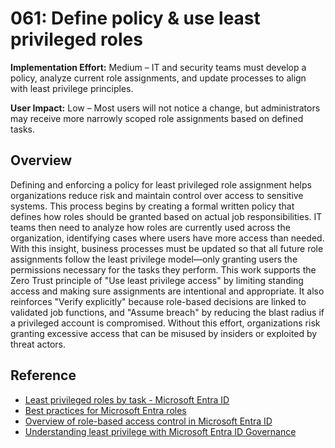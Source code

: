 # 061: Define policy & use least privileged roles

**Implementation Effort:** Medium – IT and security teams must develop a policy, analyze current role assignments, and update processes to align with least privilege principles.

**User Impact:** Low – Most users will not notice a change, but administrators may receive more narrowly scoped role assignments based on defined tasks.

## Overview

Defining and enforcing a policy for least privileged role assignment helps organizations reduce risk and maintain control over access to sensitive systems. This process begins by creating a formal written policy that defines how roles should be granted based on actual job responsibilities. IT teams then need to analyze how roles are currently used across the organization, identifying cases where users have more access than needed. With this insight, business processes must be updated so that all future role assignments follow the least privilege model—only granting users the permissions necessary for the tasks they perform. This work supports the Zero Trust principle of "Use least privilege access" by limiting standing access and making sure assignments are intentional and appropriate. It also reinforces "Verify explicitly" because role-based decisions are linked to validated job functions, and "Assume breach" by reducing the blast radius if a privileged account is compromised. Without this effort, organizations risk granting excessive access that can be misused by insiders or exploited by threat actors.

## Reference

* [Least privileged roles by task - Microsoft Entra ID](https://learn.microsoft.com/entra/identity/role-based-access-control/delegate-by-task)
* [Best practices for Microsoft Entra roles](https://learn.microsoft.com/entra/identity/role-based-access-control/best-practices)
* [Overview of role-based access control in Microsoft Entra ID](https://learn.microsoft.com/entra/identity/role-based-access-control/custom-overview)
* [Understanding least privilege with Microsoft Entra ID Governance](https://learn.microsoft.com/entra/id-governance/scenarios/least-privileged)

